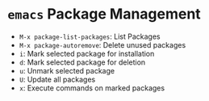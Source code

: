 # `emacs` Package Management

- `M-x package-list-packages`: List Packages
- `M-x package-autoremove`: Delete unused packages
- `i`: Mark selected package for installation
- `d`: Mark selected package for deletion
- `u`: Unmark selected package
- `U`: Update all packages
- `x`: Execute commands on marked packages
